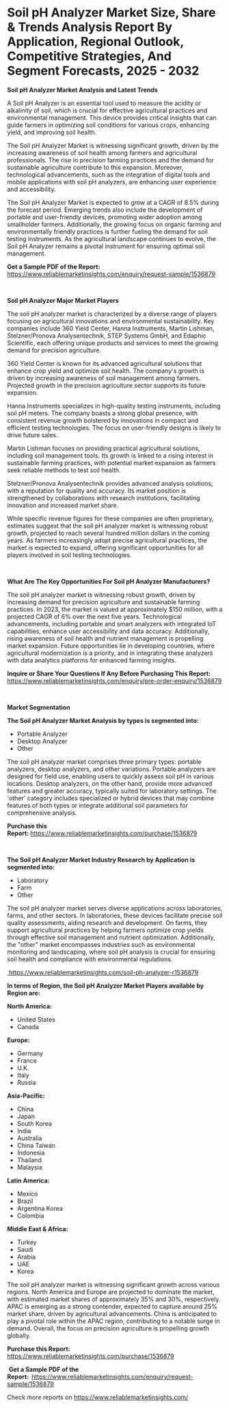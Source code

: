 <p><h1>Soil pH Analyzer Market Size, Share & Trends Analysis Report By Application, Regional Outlook, Competitive Strategies, And Segment Forecasts, 2025 - 2032</h1></p><p><strong>Soil pH Analyzer Market Analysis and Latest Trends</strong></p>
<p><p>A Soil pH Analyzer is an essential tool used to measure the acidity or alkalinity of soil, which is crucial for effective agricultural practices and environmental management. This device provides critical insights that can guide farmers in optimizing soil conditions for various crops, enhancing yield, and improving soil health.</p><p>The Soil pH Analyzer Market is witnessing significant growth, driven by the increasing awareness of soil health among farmers and agricultural professionals. The rise in precision farming practices and the demand for sustainable agriculture contribute to this expansion. Moreover, technological advancements, such as the integration of digital tools and mobile applications with soil pH analyzers, are enhancing user experience and accessibility.</p><p>The Soil pH Analyzer Market is expected to grow at a CAGR of 8.5% during the forecast period. Emerging trends also include the development of portable and user-friendly devices, promoting wider adoption among smallholder farmers. Additionally, the growing focus on organic farming and environmentally friendly practices is further fueling the demand for soil testing instruments. As the agricultural landscape continues to evolve, the Soil pH Analyzer remains a pivotal instrument for ensuring optimal soil management.</p></p>
<p><strong>Get a Sample PDF of the Report:&nbsp;</strong> <a href="https://www.reliablemarketinsights.com/enquiry/request-sample/1536879?utm_campaign=2281&utm_medium=2&utm_source=Github&utm_content=ia&utm_term=22022025&utm_id=soil-ph-analyzer">https://www.reliablemarketinsights.com/enquiry/request-sample/1536879</a></p>
<p>&nbsp;</p>
<p><strong>Soil pH Analyzer Major Market Players</strong></p>
<p><p>The soil pH analyzer market is characterized by a diverse range of players focusing on agricultural innovations and environmental sustainability. Key companies include 360 Yield Center, Hanna Instruments, Martin Lishman, Stelzner/Pronova Analysentechnik, STEP Systems GmbH, and Edaphic Scientific, each offering unique products and services to meet the growing demand for precision agriculture.</p><p>360 Yield Center is known for its advanced agricultural solutions that enhance crop yield and optimize soil health. The company's growth is driven by increasing awareness of soil management among farmers. Projected growth in the precision agriculture sector supports its future expansion.</p><p>Hanna Instruments specializes in high-quality testing instruments, including soil pH meters. The company boasts a strong global presence, with consistent revenue growth bolstered by innovations in compact and efficient testing technologies. The focus on user-friendly designs is likely to drive future sales.</p><p>Martin Lishman focuses on providing practical agricultural solutions, including soil management tools. Its growth is linked to a rising interest in sustainable farming practices, with potential market expansion as farmers seek reliable methods to test soil health.</p><p>Stelzner/Pronova Analysentechnik provides advanced analysis solutions, with a reputation for quality and accuracy. Its market position is strengthened by collaborations with research institutions, facilitating innovation and increased market share.</p><p>While specific revenue figures for these companies are often proprietary, estimates suggest that the soil pH analyzer market is witnessing robust growth, projected to reach several hundred million dollars in the coming years. As farmers increasingly adopt precise agricultural practices, the market is expected to expand, offering significant opportunities for all players involved in soil testing technologies.</p></p>
<p>&nbsp;</p>
<p><strong>What Are The Key Opportunities For Soil pH Analyzer Manufacturers?</strong></p>
<p><p>The soil pH analyzer market is witnessing robust growth, driven by increasing demand for precision agriculture and sustainable farming practices. In 2023, the market is valued at approximately $150 million, with a projected CAGR of 6% over the next five years. Technological advancements, including portable and smart analyzers with integrated IoT capabilities, enhance user accessibility and data accuracy. Additionally, rising awareness of soil health and nutrient management is propelling market expansion. Future opportunities lie in developing countries, where agricultural modernization is a priority, and in integrating these analyzers with data analytics platforms for enhanced farming insights.</p></p>
<p><strong>Inquire or Share Your Questions If Any Before Purchasing This Report:</strong> <a href="https://www.reliablemarketinsights.com/enquiry/pre-order-enquiry/1536879?utm_campaign=2281&utm_medium=2&utm_source=Github&utm_content=ia&utm_term=22022025&utm_id=soil-ph-analyzer">https://www.reliablemarketinsights.com/enquiry/pre-order-enquiry/1536879</a></p>
<p>&nbsp;</p>
<p><strong>Market Segmentation</strong></p>
<p><strong>The Soil pH Analyzer Market Analysis by types is segmented into:</strong></p>
<p><ul><li>Portable Analyzer</li><li>Desktop Analyzer</li><li>Other</li></ul></p>
<p><p>The soil pH analyzer market comprises three primary types: portable analyzers, desktop analyzers, and other variations. Portable analyzers are designed for field use, enabling users to quickly assess soil pH in various locations. Desktop analyzers, on the other hand, provide more advanced features and greater accuracy, typically suited for laboratory settings. The 'other' category includes specialized or hybrid devices that may combine features of both types or integrate additional soil parameters for comprehensive analysis.</p></p>
<p><strong>Purchase this Report:&nbsp;</strong><a href="https://www.reliablemarketinsights.com/purchase/1536879?utm_campaign=2281&utm_medium=2&utm_source=Github&utm_content=ia&utm_term=22022025&utm_id=soil-ph-analyzer">https://www.reliablemarketinsights.com/purchase/1536879</a></p>
<p>&nbsp;</p>
<p><strong>The Soil pH Analyzer Market Industry Research by Application is segmented into:</strong></p>
<p><ul><li>Laboratory</li><li>Farm</li><li>Other</li></ul></p>
<p><p>The soil pH analyzer market serves diverse applications across laboratories, farms, and other sectors. In laboratories, these devices facilitate precise soil quality assessments, aiding research and development. On farms, they support agricultural practices by helping farmers optimize crop yields through effective soil management and nutrient optimization. Additionally, the "other" market encompasses industries such as environmental monitoring and landscaping, where soil pH analysis is crucial for ensuring soil health and compliance with environmental regulations.</p></p>
<p><a href="https://www.reliablemarketinsights.com/soil-ph-analyzer-r1536879?utm_campaign=2281&utm_medium=2&utm_source=Github&utm_content=ia&utm_term=22022025&utm_id=soil-ph-analyzer">&nbsp;https://www.reliablemarketinsights.com/soil-ph-analyzer-r1536879</a></p>
<p><strong>In terms of Region, the Soil pH Analyzer Market Players available by Region are:</strong></p>
<p>
    <p> <strong> North America: </strong>
        <ul>
            <li>United States</li>
            <li>Canada</li>
        </ul>
        </p> 
    <p> <strong> Europe: </strong>
        <ul>
            <li>Germany</li>
            <li>France</li>
            <li>U.K.</li>
            <li>Italy</li>
            <li>Russia</li>
        </ul>
        </p> 
    <p> <strong> Asia-Pacific: </strong>
        <ul>
            <li>China</li>
            <li>Japan</li>
            <li>South Korea</li>
            <li>India</li>
            <li>Australia</li>
            <li>China Taiwan</li>
            <li>Indonesia</li>
            <li>Thailand</li>
            <li>Malaysia</li>
        </ul>
        </p> 
    <p> <strong> Latin America: </strong>
        <ul>
            <li>Mexico</li>
            <li>Brazil</li>
            <li>Argentina Korea</li>
            <li>Colombia</li>
        </ul>
        </p> 
    <p> <strong> Middle East & Africa: </strong>
        <ul>
            <li>Turkey</li>
            <li>Saudi</li>
            <li>Arabia</li>
            <li>UAE</li>
            <li>Korea</li>
        </ul>
    </p>
    </p>
<p><p>The soil pH analyzer market is witnessing significant growth across various regions. North America and Europe are projected to dominate the market, with estimated market shares of approximately 35% and 30%, respectively. APAC is emerging as a strong contender, expected to capture around 25% market share, driven by agricultural advancements. China is anticipated to play a pivotal role within the APAC region, contributing to a notable surge in demand. Overall, the focus on precision agriculture is propelling growth globally.</p></p>
<p><strong>Purchase this Report: </strong><a href="https://www.reliablemarketinsights.com/purchase/1536879?utm_campaign=2281&utm_medium=2&utm_source=Github&utm_content=ia&utm_term=22022025&utm_id=soil-ph-analyzer">https://www.reliablemarketinsights.com/purchase/1536879</a></p>
<p>&nbsp;<strong>Get a Sample PDF of the Report:&nbsp;&nbsp;</strong><a href="https://www.reliablemarketinsights.com/enquiry/request-sample/1536879?utm_campaign=2281&utm_medium=2&utm_source=Github&utm_content=ia&utm_term=22022025&utm_id=soil-ph-analyzer">https://www.reliablemarketinsights.com/enquiry/request-sample/1536879</a></p>
<p><strong></strong></p>
<p>Check more reports on <a href="https://www.reliablemarketinsights.com/?utm_campaign=2281&utm_medium=2&utm_source=Github&utm_content=ia&utm_term=22022025&utm_id=soil-ph-analyzer">https://www.reliablemarketinsights.com/</a></p>